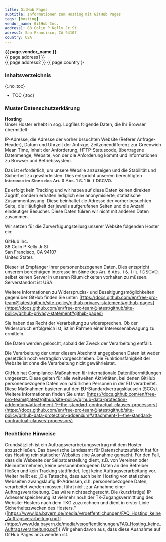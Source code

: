 ```yaml
---
title: GitHub Pages
subtitle: Informationen zum Hosting mit GitHub Pages
tags: [hosting]
vendor_name: GitHub Inc.
address1: 88 Colin P Kelly Jr St
adress2: San Francisco, CA 94107
country: USA
---
```

**{{ page.vendor_name }}**  
{{ page.address1 }}  
{{ page.address2 }}
{{ page.country }}  

### Inhaltsverzeichnis
{:.no_toc}
* TOC
{:toc}

### Muster Datenschutzerklärung
**Hosting**  
Unser Hoster erhebt in sog. Logfiles folgende Daten, die Ihr Browser übermittelt:

IP-Adresse, die Adresse der vorher besuchten Website (Referer Anfrage-Header), Datum und Uhrzeit der Anfrage, Zeitzonendifferenz zur Greenwich Mean Time, Inhalt der Anforderung, HTTP-Statuscode, übertragene Datenmenge, Website, von der die Anforderung kommt und Informationen zu Browser und Betriebssystem.

Das ist erforderlich, um unsere Website anzuzeigen und die Stabilität und Sicherheit zu gewährleisten. Dies entspricht unserem berechtigten Interesse im Sinne des Art. 6 Abs. 1 S. 1 lit. f DSGVO.

Es erfolgt kein Tracking und wir haben auf diese Daten keinen direkten Zugriff, sondern erhalten lediglich eine anonymisierte,  statistische Zusammenfassung. Diese beinhaltet die Adresse der vorher besuchten Seite, die Häufigkeit der jeweils aufgerufenen Seiten und die Anzahl eindeutiger Besucher. Diese Daten führen wir nicht mit anderen Daten zusammen.

Wir setzen für die Zurverfügungstellung unserer Website folgenden Hoster ein:

GitHub Inc.  
88 Colin P Kelly Jr St  
San Francisco, CA 94107  
United States

Dieser ist Empfänger Ihrer personenbezogenen Daten. Dies entspricht unserem berechtigten Interesse im Sinne des Art. 6 Abs. 1 S. 1 lit. f DSGVO, selbst keinen Server in unseren Räumlichkeiten vorhalten zu müssen. Serverstandort ist USA.

Weitere Informationen zu Widerspruchs- und Beseitigungsmöglichkeiten gegenüber GitHub finden Sie unter: [https://docs.github.com/en/free-pro-team@latest/github/site-policy/github-privacy-statement#github-pages](https://docs.github.com/en/free-pro-team@latest/github/site-policy/github-privacy-statement#github-pages)

Sie haben das Recht der Verarbeitung zu widersprechen. Ob der Widerspruch erfolgreich ist, ist im Rahmen einer Interessenabwägung zu ermitteln.

Die Daten werden gelöscht, sobald der Zweck der Verarbeitung entfällt.

Die Verarbeitung der unter diesem Abschnitt angegebenen Daten ist weder gesetzlich noch vertraglich vorgeschrieben. Die Funktionsfähigkeit der Website ist ohne die Verarbeitung nicht gewährleistet.

GitHub hat Compliance-Maßnahmen für internationale Datenübermittlungen umgesetzt. Diese gelten für alle weltweiten Aktivitäten, bei denen GitHub personenbezogene Daten von natürlichen Personen in der EU verarbeitet. Diese Maßnahmen basieren auf den EU-Standardvertragsklauseln (SCCs). Weitere Informationen finden Sie unter: [https://docs.github.com/en/free-pro-team@latest/github/site-policy/github-data-protection-addendum#attachment-1--the-standard-contractual-clauses-processors](https://docs.github.com/en/free-pro-team@latest/github/site-policy/github-data-protection-addendum#attachment-1--the-standard-contractual-clauses-processors)

### Rechtliche Hinweise
Grundsätzlich ist ein Auftragsverarbeitungsvertrag mit dem Hoster abzuschließen. Das bayerische Landesamt für Datenschutzaufsicht hat für das Hosting rein statischer Websites eine Ausnahme gemacht. Für den Fall, dass die Webseite der Selbstdarstellung dient, z.B. von Vereinen oder Kleinunternehmen, keine personenbezogenen Daten an den Betreiber fließen und kein Tracking stattfindet, liegt keine Auftragsverarbeitung vor. Weiter heißt es: „Die Tatsache, dass auch beim Hosting von statischen Webseiten zwangsläufig IP-Adressen, d.h. personenbezogene Daten, verarbeitet werden müssen, führt nicht zur Annahme einer Auftragsverarbeitung. Das wäre nicht sachgerecht. Die (kurzfristige) IP-Adressenspeicherung ist vielmehr noch der TK-Zugangsvermittlung des Website-Hosters nach dem TKG zuzurechnen und dient in erster Linie Sicherheitszwecken des Hosters.“ ([https://www.lda.bayern.de/media/veroeffentlichungen/FAQ_Hosting_keine_Auftragsverarbeitung.pdf](https://www.lda.bayern.de/media/veroeffentlichungen/FAQ_Hosting_keine_Auftragsverarbeitung.pdf)) Wir gehen davon aus, dass diese Ausnahme auf GitHub Pages anzuwenden ist.